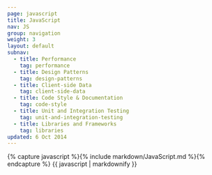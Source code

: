 ```yaml
---
page: javascript
title: JavaScript
nav: JS
group: navigation
weight: 3
layout: default
subnav:
  - title: Performance
    tag: performance
  - title: Design Patterns
    tag: design-patterns
  - title: Client-side Data
    tag: client-side-data
  - title: Code Style & Documentation
    tag: code-style
  - title: Unit and Integration Testing
    tag: unit-and-integration-testing
  - title: Libraries and Frameworks
    tag: libraries
updated: 6 Oct 2014
---
```


<div class="docs-section">
		{% capture javascript %}{% include markdown/JavaScript.md %}{% endcapture %}
		{{ javascript | markdownify }}
</div>
